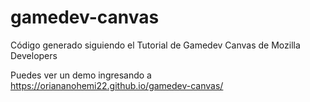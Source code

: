 # gamedev-canvas
Código generado siguiendo el Tutorial de Gamedev Canvas de Mozilla Developers

Puedes ver un demo ingresando a https://oriananohemi22.github.io/gamedev-canvas/
